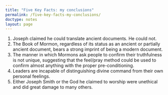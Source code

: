 ```yaml
---
title: "Five Key Facts: my conclusions"
permalink: /five-key-facts-my-conclusions/
doctype: notes
layout: page
---
```


1. Joseph claimed he could translate ancient documents.  He could not.
2. The Book of Mormon, regardless of its status as an ancient or partially ancient document, bears a strong imprint of being a modern document.
3. The manner in which Mormons ask people to confirm their truthfulness is not unique, suggesting that the feel/pray method could be used to confirm almost anything with the proper pre-conditioning.
4. Leaders are incapable of distinguishing divine command from their own personal feelings.
5. Either Joseph Smith or the God he claimed to worship were unethical and did great damage to many others.
